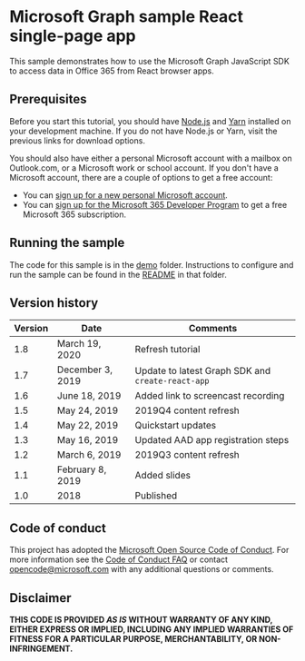 # Microsoft Graph sample React single-page app

This sample demonstrates how to use the Microsoft Graph JavaScript SDK to access data in Office 365 from React browser apps.

## Prerequisites

Before you start this tutorial, you should have [Node.js](https://nodejs.org) and [Yarn](https://classic.yarnpkg.com/) installed on your development machine. If you do not have Node.js or Yarn, visit the previous links for download options.

You should also have either a personal Microsoft account with a mailbox on Outlook.com, or a Microsoft work or school account. If you don't have a Microsoft account, there are a couple of options to get a free account:

- You can [sign up for a new personal Microsoft account](https://signup.live.com/signup?wa=wsignin1.0&rpsnv=12&ct=1454618383&rver=6.4.6456.0&wp=MBI_SSL_SHARED&wreply=https://mail.live.com/default.aspx&id=64855&cbcxt=mai&bk=1454618383&uiflavor=web&uaid=b213a65b4fdc484382b6622b3ecaa547&mkt=E-US&lc=1033&lic=1).
- You can [sign up for the Microsoft 365 Developer Program](https://developer.microsoft.com/microsoft-365/dev-program) to get a free Microsoft 365 subscription.

## Running the sample

The code for this sample is in the [demo](demo) folder. Instructions to configure and run the sample can be found in the [README](demo/README.md) in that folder.

## Version history

| Version |       Date       |              Comments              |
| ------- | ---------------- | ---------------------------------- |
| 1.8     | March 19, 2020   | Refresh tutorial                   |
| 1.7     | December 3, 2019 | Update to latest Graph SDK and `create-react-app` |
| 1.6     | June 18, 2019    | Added link to screencast recording |
| 1.5     | May 24, 2019     | 2019Q4 content refresh             |
| 1.4     | May 22, 2019     | Quickstart updates                 |
| 1.3     | May 16, 2019     | Updated AAD app registration steps |
| 1.2     | March 6, 2019    | 2019Q3 content refresh             |
| 1.1     | February 8, 2019 | Added slides                       |
| 1.0     | 2018             | Published                          |

## Code of conduct

This project has adopted the [Microsoft Open Source Code of Conduct](https://opensource.microsoft.com/codeofconduct/). For more information see the [Code of Conduct FAQ](https://opensource.microsoft.com/codeofconduct/faq/) or contact [opencode@microsoft.com](mailto:opencode@microsoft.com) with any additional questions or comments.

## Disclaimer

**THIS CODE IS PROVIDED *AS IS* WITHOUT WARRANTY OF ANY KIND, EITHER EXPRESS OR IMPLIED, INCLUDING ANY IMPLIED WARRANTIES OF FITNESS FOR A PARTICULAR PURPOSE, MERCHANTABILITY, OR NON-INFRINGEMENT.**
